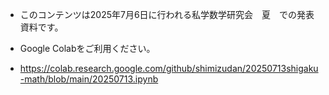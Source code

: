 - このコンテンツは2025年7月6日に行われる私学数学研究会　夏　での発表資料です。

- Google Colabをご利用ください。

- https://colab.research.google.com/github/shimizudan/20250713shigaku-math/blob/main/20250713.ipynb

